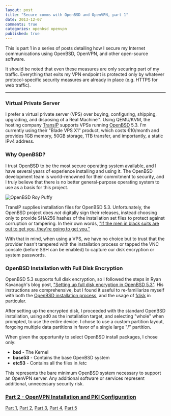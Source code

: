 ```yaml
---
layout: post
title: "Secure comms with OpenBSD and OpenVPN, part 1"
date: 2013-12-07
comments: true
categories: openbsd openvpn
published: true
---
```


This is part 1 in a series of posts detailing how I secure my Internet communications using OpenBSD, OpenVPN, and other open-source software.

It should be noted that even these measures are only securing part of my traffic. Everything that exits my VPN endpoint is protected only by whatever protocol-specific security measures are already in place (e.g. HTTPS for web traffic).

---

### Virtual Private Server

I prefer a virtual private server (VPS) over buying, configuring, shipping, upgrading, and disposing of a Real Machine™. Using QEMU/KVM, the hosting company [TransIP](http://transip.eu) supports VPSs running [OpenBSD](http://www.openbsd.org) 5.3. I'm currently using their "Blade VPS X1" product, which costs €10/month and provides 1GB memory, 50GB storage, 1TB transfer, and importantly, a static IPv4 address.

<!-- more -->

### Why OpenBSD?

I trust OpenBSD to be the most secure operating system available, and I have several years of experience installing and using it. The OpenBSD development team is world-renowned for their commitment to security, and I truly believe that there is no better general-purpose operating system to use as a basis for this project.

![](http://openbsd.org/images/RoyPuffy.jpg "OpenBSD Roy Puffy")

TransIP supplies installation files for OpenBSD 5.3. Unfortunately, the OpenBSD project does *not* digitally sign their releases, instead choosing only to provide SHA256 hashes of the installation set files to protect against corruption or tampering. In their own words, ["If the men in black suits are out to get you, they're going to get you."](http://www.openbsd.org/faq/faq3.html#Verify)

With that in mind, when using a VPS, we have no choice but to trust that the provider hasn't tampered with the installation process or tapped the VNC console (before SSH can be enabled) to capture our disk encryption or system passwords.

### OpenBSD Installation with Full Disk Encryption

OpenBSD 5.3 supports full disk encryption, so I followed the steps in Ryan Kavanagh's blog post, ["Setting up full disk encryption in OpenBSD 5.3"](http://ryanak.ca/planet-ubuntu/2013/03/26/Setting-up-full-disk-encryption-in-OpenBSD-5.3.html). His instructions are comprehensive, but I found it useful to re-familiarize myself with both the [OpenBSD installation process](http://www.openbsd.org/faq/faq4.html), and the usage of [fdisk](http://www.openbsd.org/faq/faq14.html#fdisk) in particular.

After setting up the encrypted disk, I proceeded with the standard OpenBSD installation, using sd0 as the installation target, and selecting "whole" when prompted, to use the entire device. I chose to use a custom partition layout, forgoing multiple data partitions in favor of a single large "/" partition.

When given the opportunity to select OpenBSD install packages, I chose only:

- **bsd** - The Kernel
- **base53** - Contains the base OpenBSD system
- **etc53** -  Contains all the files in /etc

This represents the bare minimum OpenBSD system necessary to support an OpenVPN server. Any additional software or services represent additional, unnecessary security risk.

### [Part 2 - OpenVPN Installation and PKI Configuration][part2]

[Part 1][part1], [Part 2][part2], [Part 3][part3], [Part 4][part4], [Part 5][part5]

[part1]:/blog/2013/12/07/secure-comms-with-openbsd-and-openvpn-part-1/
[part2]:/blog/2013/12/09/secure-comms-with-openbsd-and-openvpn-part-2/
[part3]:/blog/2013/12/11/secure-comms-with-openbsd-and-openvpn-part-3/
[part4]:/blog/2013/12/14/secure-comms-with-openbsd-and-openvpn-part-4/
[part5]:/blog/2013/12/15/secure-comms-with-openbsd-and-openvpn-part-5/
